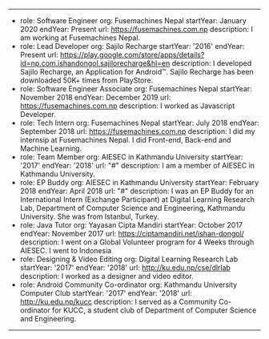 ---
- role: Software Engineer
  org: Fusemachines Nepal
  startYear: January 2020
  endYear: Present
  url: https://fusemachines.com.np
  description: I am working at Fusemachines Nepal.
- role: Lead Developer
  org: Sajilo Recharge
  startYear: '2016'
  endYear: Present
  url: https://play.google.com/store/apps/details?id=np.com.ishandongol.sajilorecharge&hl=en
  description: I developed Sajilo Recharge, an Application for Android™. Sajilo Recharge
    has been downloaded 50K+ times from PlayStore.
- role: Software Engineer Associate
  org: Fusemachines Nepal
  startYear: November 2018
  endYear: December 2019
  url: https://fusemachines.com.np
  description: I worked as Javascript Developer.
- role: Tech Intern
  org: Fusemachines Nepal
  startYear: July 2018
  endYear: September 2018
  url: https://fusemachines.com.np
  description: I did my internsip at Fusemachines Nepal. I did Front-end, Back-end
    and Machine Learning.
- role: Team Member
  org: AIESEC in Kathmandu University
  startYear: '2017'
  endYear: '2018'
  url: "#"
  description: I am a member of AIESEC in Kathmandu University.
- role: EP Buddy
  org: AIESEC in Kathmandu University
  startYear: February 2018
  endYear: April 2018
  url: "#"
  description: I was an EP Buddy for an International Intern (Exchange Participant)
    at Digital Learning Research Lab, Department of Computer Science and Engineering,
    Kathmandu University. She was from Istanbul, Turkey.
- role: Java Tutor
  org: Yayasan Cipta Mandiri
  startYear: October 2017
  endYear: November 2017
  url: https://ciptamandiri.net/ishan-dongol/
  description: I went on a Global Volunteer program for 4 Weeks through AIESEC. I
    went to Indonesia
- role: Designing & Video Editing
  org: Digital Learning Research Lab
  startYear: '2017'
  endYear: '2018'
  url: http://ku.edu.np/cse/dlrlab
  description: I worked as a designer and video editor.
- role: Android Community Co-ordinator
  org: Kathmandu University Computer Club
  startYear: '2017'
  endYear: '2018'
  url: http://ku.edu.np/kucc
  description: I served as a Community Co-ordinator for KUCC, a student club of Department
    of Computer Science and Engineering.
---